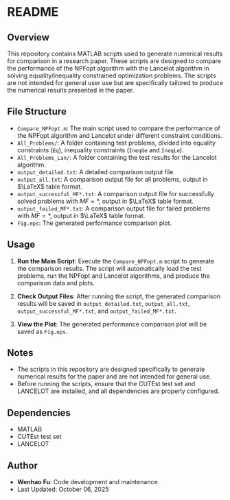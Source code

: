 # README

## Overview

This repository contains MATLAB scripts used to generate numerical results for comparison in a research paper. These scripts are designed to compare the performance of the NPFopt  algorithm with the Lancelot algorithm in solving equality/inequality constrained optimization problems. The scripts are not intended for general user use but are specifically tailored to produce the numerical results presented in the paper.

## File Structure

- `Compare_NPFopt.m`: The main script used to compare the performance of the NPFopt   algorithm and Lancelot under different constraint conditions.
- `All_Problems/`: A folder containing test problems, divided into equality constraints (`Eq`), inequality constraints (`IneqGe` and `IneqLe`).
- `All_Problems_Lan/`: A folder containing the test results for the Lancelot algorithm.
- `output_detailed.txt`: A detailed comparison output file.
- `output_all.txt`: A comparison output file for all problems, output in $\LaTeX$ table format.
- `output_successful_MF*.txt`: A comparison output file for successfully solved problems with $MF=*$, output in $\LaTeX$ table format.
- `output_failed_MF*.txt`: A comparison output file for failed problems with $MF=*$, output in $\LaTeX$ table format.
- `Fig.eps`: The generated performance comparison plot.

## Usage

1. **Run the Main Script**: Execute the `Compare_NPFopt.m` script to generate the comparison results. The script will automatically load the test problems, run the NPFopt and Lancelot algorithms, and produce the comparison data and plots.

2. **Check Output Files**: After running the script, the generated comparison results will be saved in `output_detailed.txt`, `output_all.txt`, `output_successful_MF*.txt`, and `output_failed_MF*.txt`.

3. **View the Plot**: The generated performance comparison plot will be saved as `Fig.eps`.

## Notes

- The scripts in this repository are designed specifically to generate numerical results for the paper and are not intended for general use.
- Before running the scripts, ensure that the CUTEst test set and LANCELOT are installed, and all dependencies are properly configured.

## Dependencies

- MATLAB
- CUTEst test set
- LANCELOT

## Author

- **Wenhao Fu**: Code development and maintenance.
- Last Updated: October 06, 2025
